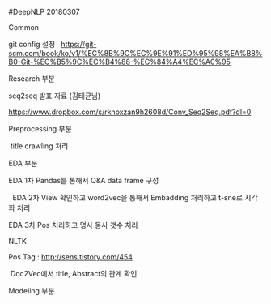 #DeepNLP 20180307

Common
  
  git config 설정
  
  https://git-scm.com/book/ko/v1/%EC%8B%9C%EC%9E%91%ED%95%98%EA%B8%B0-Git-%EC%B5%9C%EC%B4%88-%EC%84%A4%EC%A0%95

Research 부분
  
  seq2seq 발표 자료 (김태균님)

  https://www.dropbox.com/s/rknoxzan9h2608d/Conv_Seq2Seq.pdf?dl=0
  
  
Preprocessing 부분

  title crawling 처리
  
EDA 부분

  EDA 1차 Pandas를 통해서 Q&A data frame 구성
  
  
  EDA 2차 View 확인하고 word2vec을 통해서 Embadding 처리하고 t-sne로 시각화 처리
  
  
  EDA 3차 Pos 처리하고 명사 동사 갯수 처리
  
  
  NLTK
  
  Pos Tag : http://sens.tistory.com/454
  
  Doc2Vec에서 title, Abstract의 관계 확인
  

Modeling 부분
